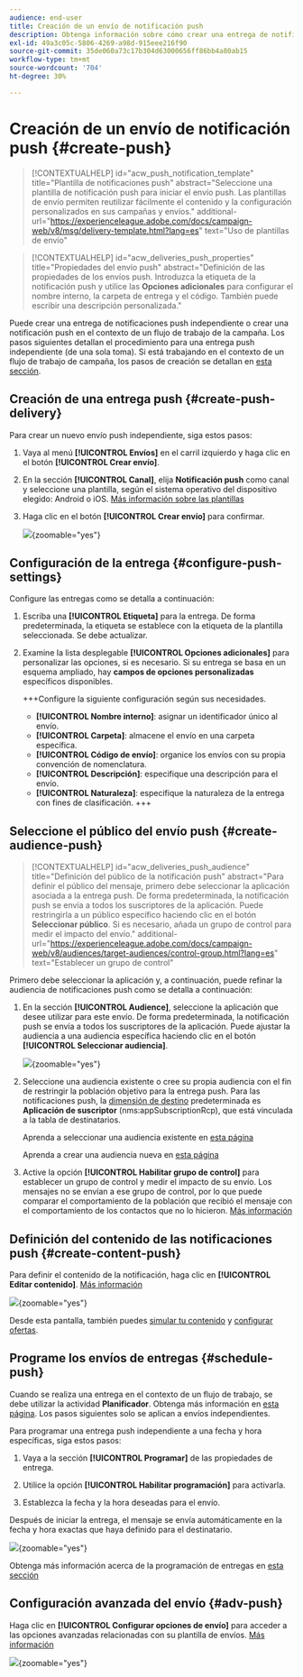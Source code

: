 ```yaml
---
audience: end-user
title: Creación de un envío de notificación push
description: Obtenga información sobre cómo crear una entrega de notificaciones push con Adobe Campaign Web
exl-id: 49a3c05c-5806-4269-a98d-915eee216f90
source-git-commit: 35de060a73c17b304d63000656ff86bb4a80ab15
workflow-type: tm+mt
source-wordcount: '704'
ht-degree: 30%

---
```


# Creación de un envío de notificación push {#create-push}

>[!CONTEXTUALHELP]
>id="acw_push_notification_template"
>title="Plantilla de notificaciones push"
>abstract="Seleccione una plantilla de notificación push para iniciar el envío push. Las plantillas de envío permiten reutilizar fácilmente el contenido y la configuración personalizados en sus campañas y envíos."
>additional-url="https://experienceleague.adobe.com/docs/campaign-web/v8/msg/delivery-template.html?lang=es" text="Uso de plantillas de envío"


>[!CONTEXTUALHELP]
>id="acw_deliveries_push_properties"
>title="Propiedades del envío push"
>abstract="Definición de las propiedades de los envíos push. Introduzca la etiqueta de la notificación push y utilice las **Opciones adicionales** para configurar el nombre interno, la carpeta de entrega y el código. También puede escribir una descripción personalizada."

Puede crear una entrega de notificaciones push independiente o crear una notificación push en el contexto de un flujo de trabajo de la campaña. Los pasos siguientes detallan el procedimiento para una entrega push independiente (de una sola toma). Si está trabajando en el contexto de un flujo de trabajo de campaña, los pasos de creación se detallan en [esta sección](../workflows/activities/channels.md#create-a-delivery-in-a-campaign-workflow).

## Creación de una entrega push {#create-push-delivery}

Para crear un nuevo envío push independiente, siga estos pasos:

1. Vaya al menú **[!UICONTROL Envíos]** en el carril izquierdo y haga clic en el botón **[!UICONTROL Crear envío]**.

1. En la sección **[!UICONTROL Canal]**, elija **Notificación push** como canal y seleccione una plantilla, según el sistema operativo del dispositivo elegido: Android o iOS. [Más información sobre las plantillas](../msg/delivery-template.md)

1. Haga clic en el botón **[!UICONTROL Crear envío]** para confirmar.

   ![](assets/push_create_1.png){zoomable="yes"}

## Configuración de la entrega {#configure-push-settings}

Configure las entregas como se detalla a continuación:

1. Escriba una **[!UICONTROL Etiqueta]** para la entrega. De forma predeterminada, la etiqueta se establece con la etiqueta de la plantilla seleccionada. Se debe actualizar.

1. Examine la lista desplegable **[!UICONTROL Opciones adicionales]** para personalizar las opciones, si es necesario. Si su entrega se basa en un esquema ampliado, hay **campos de opciones personalizadas** específicos disponibles.

   +++Configure la siguiente configuración según sus necesidades.
   * **[!UICONTROL Nombre interno]**: asignar un identificador único al envío.
   * **[!UICONTROL Carpeta]**: almacene el envío en una carpeta específica.
   * **[!UICONTROL Código de envío]**: organice los envíos con su propia convención de nomenclatura.
   * **[!UICONTROL Descripción]**: especifique una descripción para el envío.
   * **[!UICONTROL Naturaleza]**: especifique la naturaleza de la entrega con fines de clasificación.
+++


## Seleccione el público del envío push {#create-audience-push}

>[!CONTEXTUALHELP]
>id="acw_deliveries_push_audience"
>title="Definición del público de la notificación push"
>abstract="Para definir el público del mensaje, primero debe seleccionar la aplicación asociada a la entrega push. De forma predeterminada, la notificación push se envía a todos los suscriptores de la aplicación. Puede restringirla a un público específico haciendo clic en el botón **Seleccionar público**. Si es necesario, añada un grupo de control para medir el impacto del envío."
>additional-url="https://experienceleague.adobe.com/docs/campaign-web/v8/audiences/target-audiences/control-group.html?lang=es" text="Establecer un grupo de control"


Primero debe seleccionar la aplicación y, a continuación, puede refinar la audiencia de notificaciones push como se detalla a continuación:

1. En la sección **[!UICONTROL Audience]**, seleccione la aplicación que desee utilizar para este envío. De forma predeterminada, la notificación push se envía a todos los suscriptores de la aplicación. Puede ajustar la audiencia a una audiencia específica haciendo clic en el botón **[!UICONTROL Seleccionar audiencia]**.

   ![](assets/push_create_2.png){zoomable="yes"}

1. Seleccione una audiencia existente o cree su propia audiencia con el fin de restringir la población objetivo para la entrega push. Para las notificaciones push, la [dimensión de destino](../audience/about-recipients.md#targeting-dimensions) predeterminada es **Aplicación de suscriptor** (nms:appSubscriptionRcp), que está vinculada a la tabla de destinatarios.

   Aprenda a seleccionar una audiencia existente en [esta página](../audience/add-audience.md)

   Aprenda a crear una audiencia nueva en [esta página](../audience/one-time-audience.md)

1. Active la opción **[!UICONTROL Habilitar grupo de control]** para establecer un grupo de control y medir el impacto de su envío. Los mensajes no se envían a ese grupo de control, por lo que puede comparar el comportamiento de la población que recibió el mensaje con el comportamiento de los contactos que no lo hicieron. [Más información](../audience/control-group.md)

## Definición del contenido de las notificaciones push {#create-content-push}

Para definir el contenido de la notificación, haga clic en **[!UICONTROL Editar contenido]**. [Más información](content-push.md)

![](assets/push_create_5.png){zoomable="yes"}

Desde esta pantalla, también puedes [simular tu contenido](../preview-test/preview-test.md) y [configurar ofertas](../msg/offers.md).

## Programe los envíos de entregas {#schedule-push}

Cuando se realiza una entrega en el contexto de un flujo de trabajo, se debe utilizar la actividad **Planificador**. Obtenga más información en [esta página](../workflows/activities/scheduler.md). Los pasos siguientes solo se aplican a envíos independientes.

Para programar una entrega push independiente a una fecha y hora específicas, siga estos pasos:

1. Vaya a la sección **[!UICONTROL Programar]** de las propiedades de entrega.

1. Utilice la opción **[!UICONTROL Habilitar programación]** para activarla.

1. Establezca la fecha y la hora deseadas para el envío.

Después de iniciar la entrega, el mensaje se envía automáticamente en la fecha y hora exactas que haya definido para el destinatario.

![](assets/push_create_3.png){zoomable="yes"}

Obtenga más información acerca de la programación de entregas en [esta sección](../msg/gs-deliveries.md#gs-schedule)

## Configuración avanzada del envío {#adv-push}

Haga clic en **[!UICONTROL Configurar opciones de envío]** para acceder a las opciones avanzadas relacionadas con su plantilla de envíos. [Más información](../advanced-settings/delivery-settings.md)

![](assets/push_create_4.png){zoomable="yes"}
